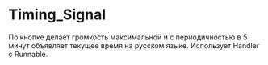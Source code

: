 # Timing_Signal

По кнопке делает громкость максимальной и с периодичностью в 5 минут объявляет текущее время на русском языке.
Использует Handler c Runnable.
